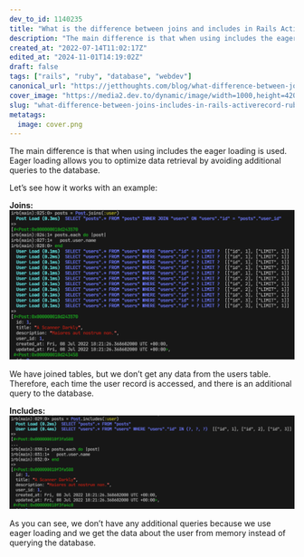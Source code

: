 ```yaml
---
dev_to_id: 1140235
title: "What is the difference between joins and includes in Rails ActiveRecord?"
description: "The main difference is that when using includes the eager loading is used. Eager loading allows you..."
created_at: "2022-07-14T11:02:17Z"
edited_at: "2024-11-01T14:19:02Z"
draft: false
tags: ["rails", "ruby", "database", "webdev"]
canonical_url: "https://jetthoughts.com/blog/what-difference-between-joins-includes-in-rails-activerecord-ruby/"
cover_image: "https://media2.dev.to/dynamic/image/width=1000,height=420,fit=cover,gravity=auto,format=auto/https%3A%2F%2Fdev-to-uploads.s3.amazonaws.com%2Fuploads%2Farticles%2Fyvc5868vlo25ieeqqj3a.png"
slug: "what-difference-between-joins-includes-in-rails-activerecord-ruby"
metatags:
  image: cover.png
---
```

The main difference is that when using includes the eager loading is used. Eager loading allows you to optimize data retrieval by avoiding additional queries to the database.

Let’s see how it works with an example:

**Joins:**
![Image description](file_0.png)

We have joined tables, but we don’t get any data from the users table. Therefore, each time the user record is accessed, and there is an additional query to the database.

**Includes:**
![Image description](file_1.png)

As you can see, we don’t have any additional queries because we use eager loading and we get the data about the user from memory instead of querying the database.

